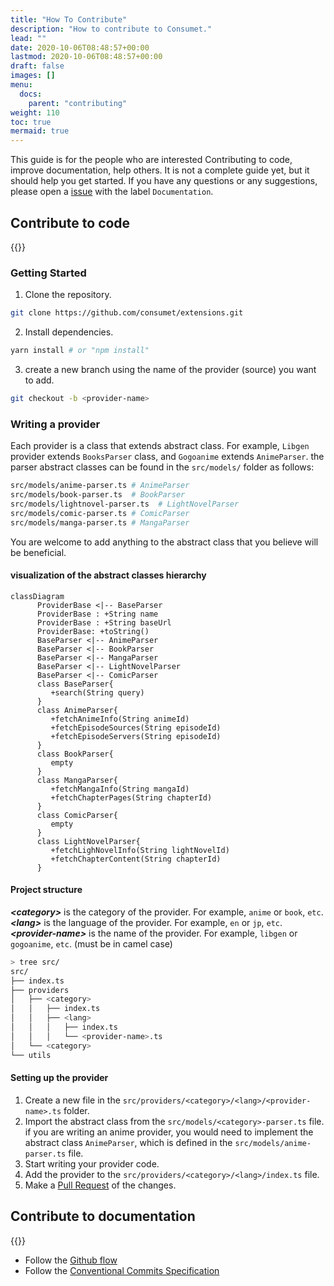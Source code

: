 ```yaml
---
title: "How To Contribute"
description: "How to contribute to Consumet."
lead: ""
date: 2020-10-06T08:48:57+00:00
lastmod: 2020-10-06T08:48:57+00:00
draft: false
images: []
menu:
  docs:
    parent: "contributing"
weight: 110
toc: true
mermaid: true
---
```


This guide is for the people who are interested Contributing to code, improve documentation, help others. It is not a complete guide yet, but it should help you get started. If you have any questions or any suggestions, please open a [issue](https://github.com/consumet/website/issues) with the label `Documentation`.

## Contribute to code
{{<alert icon="👉" text="The consumet code lives in the <a href='https://github.com/consumet/extensions' style='text-decoration: none;'> `extensions` repository </a>" />}}

### Getting Started
1. Clone the repository.
```bash
git clone https://github.com/consumet/extensions.git
```
2. Install dependencies.
```bash
yarn install # or "npm install"
```
3. create a new branch using the name of the provider (source) you want to add.
```bash
git checkout -b <provider-name>
```

### Writing a provider
Each provider is a class that extends abstract class. For example, `Libgen` provider extends `BooksParser` class, and `Gogoanime` extends `AnimeParser`. the parser abstract classes can be found in the `src/models/` folder as follows:
```bash
src/models/anime-parser.ts # AnimeParser
src/models/book-parser.ts  # BookParser
src/models/lightnovel-parser.ts  # LightNovelParser
src/models/comic-parser.ts # ComicParser
src/models/manga-parser.ts # MangaParser
```
You are welcome to add anything to the abstract class that you believe will be beneficial.

#### visualization of the abstract classes hierarchy

```mermaid
classDiagram
      ProviderBase <|-- BaseParser
      ProviderBase : +String name
      ProviderBase : +String baseUrl
      ProviderBase: +toString()
      BaseParser <|-- AnimeParser
      BaseParser <|-- BookParser
      BaseParser <|-- MangaParser
      BaseParser <|-- LightNovelParser
      BaseParser <|-- ComicParser
      class BaseParser{
         +search(String query)
      }
      class AnimeParser{
         +fetchAnimeInfo(String animeId)
         +fetchEpisodeSources(String episodeId)
         +fetchEpisodeServers(String episodeId)
      }
      class BookParser{
         empty
      }
      class MangaParser{
         +fetchMangaInfo(String mangaId)
         +fetchChapterPages(String chapterId)
      }
      class ComicParser{
         empty
      }
      class LightNovelParser{
         +fetchLighNovelInfo(String lightNovelId)
         +fetchChapterContent(String chapterId)
      }
```


#### Project structure
***\<category>*** is the category of the provider. For example, `anime` or `book`, `etc`.\
***\<lang>*** is the language of the provider. For example, `en` or `jp`, `etc`.\
***\<provider-name>*** is the name of the provider. For example, `libgen` or `gogoanime`, `etc`. (must be in camel case)


```bash
> tree src/
src/
├── index.ts
├── providers
│   ├── <category>
│   │   ├── index.ts
│   │   ├── <lang>
│   │   │   ├── index.ts
│   │   │   └── <provider-name>.ts
│   └── <category>
└── utils
```
#### Setting up the provider
1. Create a new file in the `src/providers/<category>/<lang>/<provider-name>.ts` folder.
2. Import the abstract class from the `src/models/<category>-parser.ts` file. if you are writing an anime provider, you would need to implement the abstract class `AnimeParser`, which is defined in the `src/models/anime-parser.ts` file.
3. Start writing your provider code.
4. Add the provider to the `src/providers/<category>/<lang>/index.ts` file.
5. Make a [Pull Request](https://github.com/consumet/extensions/pulls) of the changes.

## Contribute to documentation
{{<alert icon="👉" text="The documentation live in <a href='https://github.com/consumet/website/tree/master/content/en/docs/' style='text-decoration: none;'> `./content/en/docs/` </a> of the <a href='https://github.com/consumet/website' style='text-decoration: none;'> `website` repository </a>" />}}

- Follow the [Github flow](https://docs.github.com/en/get-started/quickstart/github-flow)
- Follow the [Conventional Commits Specification](https://www.conventionalcommits.org/en/v1.0.0/)